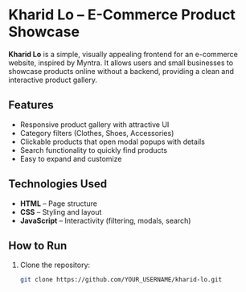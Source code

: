 # Kharid Lo – E-Commerce Product Showcase

**Kharid Lo** is a simple, visually appealing frontend for an e-commerce website, inspired by Myntra. It allows users and small businesses to showcase products online without a backend, providing a clean and interactive product gallery.

## Features

- Responsive product gallery with attractive UI
- Category filters (Clothes, Shoes, Accessories)
- Clickable products that open modal popups with details
- Search functionality to quickly find products
- Easy to expand and customize

## Technologies Used

- **HTML** – Page structure
- **CSS** – Styling and layout
- **JavaScript** – Interactivity (filtering, modals, search)

## How to Run

1. Clone the repository:
   ```bash
   git clone https://github.com/YOUR_USERNAME/kharid-lo.git
